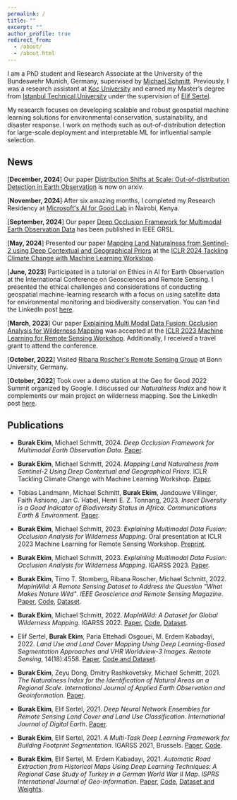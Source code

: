 ```yaml
---
permalink: /
title: ""
excerpt: ""
author_profile: true
redirect_from: 
  - /about/
  - /about.html
---
```


I am a PhD student and Research Associate at the University of the Bundeswehr Munich, Germany, supervised by [Michael Schmitt](https://schmitt-muc.github.io/). Previously, I was a research assistant at [Koç University](https://www.ku.edu.tr/en) and earned my Master’s degree from [Istanbul Technical University](https://www.itu.edu.tr/en) under the supervision of [Elif Sertel](https://web.itu.edu.tr/~sertele/).

My research focuses on developing scalable and robust geospatial machine learning solutions for environmental conservation, sustainability, and disaster response. I work on methods such as out-of-distribution detection for large-scale deployment and interpretable ML for influential sample selection.

## News

[**December, 2024**] Our paper [Distribution Shifts at Scale: Out-of-distribution Detection in Earth Observation](https://arxiv.org/abs/2412.13394) is now on arxiv.

[**November, 2024**] After six amazing months, I completed my Research Residency at [Microsoft's AI for Good Lab](https://www.microsoft.com/en-us/research/group/ai-for-good-research-lab/) in Nairobi, Kenya.

[**September, 2024**] Our paper [Deep Occlusion Framework for Multimodal Earth Observation Data](https://ieeexplore.ieee.org/document/10680581) has been published in IEEE GRSL.

[**May, 2024**] Presented our paper [Mapping Land Naturalness from Sentinel-2 using Deep Contextual and Geographical Priors](https://arxiv.org/abs/2406.19302) at the [ICLR 2024 Tackling Climate Change with Machine Learning Workshop](https://www.climatechange.ai/events/iclr2024).

[**June, 2023**] Participated in a tutorial on Ethics in AI for Earth Observation at the International Conference on Geosciences and Remote Sensing. I presented the ethical challenges and considerations of conducting geospatial machine-learning research with a focus on using satellite data for environmental monitoring and biodiversity conservation. You can find the LinkedIn post [here](https://www.linkedin.com/embed/feed/update/urn:li:share:7088108532616568832).

[**March, 2023**] Our paper [Explaining Multi Modal Data Fusion: Occlusion Analysis for Wilderness Mapping](https://arxiv.org/abs/2304.02407) was accepted at the [ICLR 2023 Machine Learning for Remote Sensing Workshop](https://nasaharvest.github.io/ml-for-remote-sensing/iclr2023/#travel-support). Additionally, I received a travel grant to attend the conference.

[**October, 2022**] Visited [Ribana Roscher's Remote Sensing Group](http://rs.ipb.uni-bonn.de/people/) at Bonn University, Germany.

[**October, 2022**] Took over a demo station at the Geo for Good 2022 Summit organized by Google. I discussed our _Naturalness Index_ and how it complements our main project on wilderness mapping. See the LinkedIn post [here](https://www.linkedin.com/posts/burakekim_wild-wilderness-naturalness-activity-6983534299677356032-6A7v?utm_source=li_share).

<!-- 
[**August, 2022**] I presented our study "Towards an Automatic, Satellite-Based Mapping of Wilderness Areas" at ForestST 2022 in Berlin.

[**June, 2022**] I presented our work "MapInWild: A Dataset for Global Wilderness Mapping" at IGARSS 2022. You can find my related LinkedIn post [here](https://www.linkedin.com/posts/burakekim_wilderness-explainablemachinelarning-enviromentalmonitoring-activity-6955923794850893824-MWq1?utm_source=linkedin_share).

[**January, 2022**] [2021 Best M.Sc. Thesis Award]: My master's thesis, titled "Land Cover and Land Use Classification of Multi-Modal High-Resolution Satellite Images Using a Multi-Task Deep Learning Approach," received first prize in the IEEE GRSS Turkey Master Thesis Competition. You can watch my talk [here](https://www.youtube.com/watch?v=KznDYXoMdjQ) and view the competition announcement [here](https://grssturkey.org//tez-yarismasi) (in Turkish).

[**July, 2021**] I presented our work "A Multi-Task Deep Learning Framework for Building Footprint Segmentation" at IGARSS 2021.

[**October, 2020**] The SPOT-7 and TerraSAR-X images used in my M.Sc. thesis were delivered by [AIRBUS](https://www.airbus.com/) and the [German Aerospace Center (DLR)](https://www.dlr.de/EN/Home/home_node.html) after positive evaluation of scientific proposals.

[**July, 2020**] My M.Sc. thesis was awarded by [The Scientific and Technological Research Council of Turkey](https://www.tubitak.gov.tr/en) under the 2210/C Scholarship Program in the Priority Fields in Science and Technology. You can read more about my thesis and related posts [here](https://www.linkedin.com/feed/update/urn:li:activity:6817060928564015104/).
!--> 

## Publications

- **Burak Ekim**, Michael Schmitt, 2024. *Deep Occlusion Framework for Multimodal Earth Observation Data*. [Paper](https://ieeexplore.ieee.org/document/10680581).

- **Burak Ekim**, Michael Schmitt, 2024. *Mapping Land Naturalness from Sentinel-2 Using Deep Contextual and Geographical Priors*. ICLR Tackling Climate Change with Machine Learning Workshop. [Paper](https://arxiv.org/abs/2406.19302).

- Tobias Landmann, Michael Schmitt, **Burak Ekim**, Jandouwe Villinger, Faith Ashiono, Jan C. Habel, Henri E. Z. Tonnang, 2023. *Insect Diversity is a Good Indicator of Biodiversity Status in Africa*. *Communications Earth & Environment*. [Paper](https://www.nature.com/articles/s43247-023-00896-1).

-  **Burak Ekim**, Michael Schmitt, 2023. *Explaining Multimodal Data Fusion: Occlusion Analysis for Wilderness Mapping*. Oral presentation at ICLR 2023 Machine Learning for Remote Sensing Workshop. [Preprint](https://arxiv.org/pdf/2304.02407.pdf).

- **Burak Ekim**, Michael Schmitt, 2023. *Explaining Multimodal Data Fusion: Occlusion Analysis for Wilderness Mapping*. IGARSS 2023. [Paper](https://ieeexplore.ieee.org/document/10283349).

- **Burak Ekim**, Timo T. Stomberg, Ribana Roscher, Michael Schmitt, 2022. *MapInWild: A Remote Sensing Dataset to Address the Question "What Makes Nature Wild"*. *IEEE Geoscience and Remote Sensing Magazine*. [Paper](https://ieeexplore.ieee.org/document/10089830?source=authoralert), [Code](https://github.com/burakekim/MapInWild), [Dataset](https://dataverse.harvard.edu/dataverse/mapinwild).

- **Burak Ekim**, Michael Schmitt, 2022. *MapInWild: A Dataset for Global Wilderness Mapping*. IGARSS 2022. [Paper](https://ieeexplore.ieee.org/document/9883217), [Code](https://github.com/burakekim/MapInWild), [Dataset](https://dataverse.harvard.edu/dataverse/mapinwild).

- Elif Sertel, **Burak Ekim**, Paria Ettehadi Osgouei, M. Erdem Kabadayi, 2022. *Land Use and Land Cover Mapping Using Deep Learning-Based Segmentation Approaches and VHR Worldview-3 Images*. *Remote Sensing*, 14(18):4558. [Paper](https://doi.org/10.3390/rs14184558), [Code and Dataset](https://github.com/burakekim/LULCMapping-WV3images-CORINE-DLMethods).

- **Burak Ekim**, Zeyu Dong, Dmitry Rashkovetsky, Michael Schmitt, 2021. *The Naturalness Index for the Identification of Natural Areas on a Regional Scale*. *International Journal of Applied Earth Observation and Geoinformation*. [Paper](https://www.sciencedirect.com/science/article/pii/S0303243421003299).

- **Burak Ekim**, Elif Sertel, 2021. *Deep Neural Network Ensembles for Remote Sensing Land Cover and Land Use Classification*. *International Journal of Digital Earth*. [Paper](https://www.tandfonline.com/doi/full/10.1080/17538947.2021.1980125).

- **Burak Ekim**, Elif Sertel, 2021. *A Multi-Task Deep Learning Framework for Building Footprint Segmentation*. IGARSS 2021, Brussels. [Paper](https://ieeexplore.ieee.org/document/9554766), [Code](https://github.com/burakekim/MTL_homoscedastic_SRB).

- **Burak Ekim**, Elif Sertel, M. Erdem Kabadayı, 2021. *Automatic Road Extraction from Historical Maps Using Deep Learning Techniques: A Regional Case Study of Turkey in a German World War II Map*. *ISPRS International Journal of Geo-Information*. [Paper](https://www.mdpi.com/2220-9964/10/8/492), [Code](https://github.com/UrbanOccupationsOETR/Automatic-Road-Extraction-from-Historical-Maps-using-Deep-Learning-Techniques), [Dataset and Weights](https://urbanoccupations.ku.edu.tr/historical-road-types-for-turkey-1940s/).

<script type="text/javascript" style="height:10px; width:10px" id="clustrmaps" src="//clustrmaps.com/map_v2.js?d=9kmrPH6U4ucC9bOOYr5mKNmBfa0zVBRvBzSgE0Wv9nY&cl=ffffff&w=a"></script>

